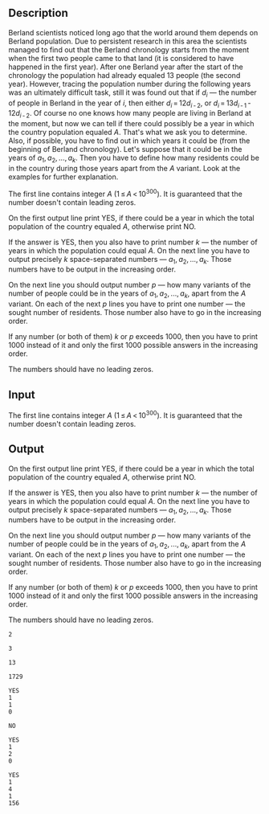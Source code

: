 ## Description

<div><p>Berland scientists noticed long ago that the world around them depends on Berland population. Due to persistent research in this area the scientists managed to find out that the Berland chronology starts from the moment when the first two people came to that land (it is considered to have happened in the first year). After one Berland year after the start of the chronology the population had already equaled 13 people (the second year). However, tracing the population number during the following years was an ultimately difficult task, still it was found out that if <span class="tex-span"><i>d</i><sub class="lower-index"><i>i</i></sub></span> — the number of people in Berland in the year of <span class="tex-span"><i>i</i></span>, then either <span class="tex-span"><i>d</i><sub class="lower-index"><i>i</i></sub> = 12<i>d</i><sub class="lower-index"><i>i</i> - 2</sub></span>, or <span class="tex-span"><i>d</i><sub class="lower-index"><i>i</i></sub> = 13<i>d</i><sub class="lower-index"><i>i</i> - 1</sub> - 12<i>d</i><sub class="lower-index"><i>i</i> - 2</sub></span>. Of course no one knows how many people are living in Berland at the moment, but now we can tell if there could possibly be a year in which the country population equaled <span class="tex-span"><i>A</i></span>. That's what we ask you to determine. Also, if possible, you have to find out in which years it could be (from the beginning of Berland chronology). Let's suppose that it could be in the years of <span class="tex-span"><i>a</i><sub class="lower-index">1</sub>, <i>a</i><sub class="lower-index">2</sub>, ..., <i>a</i><sub class="lower-index"><i>k</i></sub></span>. Then you have to define how many residents could be in the country during those years apart from the <span class="tex-span"><i>A</i></span> variant. Look at the examples for further explanation.</p></div><div class="input-specification"><p>The first line contains integer <span class="tex-span"><i>A</i></span> (<span class="tex-span">1 ≤ <i>A</i> &lt; 10<sup class="upper-index">300</sup></span>). It is guaranteed that the number doesn't contain leading zeros.</p></div><div class="output-specification"><p>On the first output line print <span class="tex-font-style-tt">YES</span>, if there could be a year in which the total population of the country equaled <span class="tex-span"><i>A</i></span>, otherwise print <span class="tex-font-style-tt">NO</span>. </p><p>If the answer is <span class="tex-font-style-tt">YES</span>, then you also have to print number <span class="tex-span"><i>k</i></span> — the number of years in which the population could equal <span class="tex-span"><i>A</i></span>. On the next line you have to output precisely <span class="tex-span"><i>k</i></span> space-separated numbers — <span class="tex-span"><i>a</i><sub class="lower-index">1</sub>, <i>a</i><sub class="lower-index">2</sub>, ..., <i>a</i><sub class="lower-index"><i>k</i></sub></span>. Those numbers have to be output in the increasing order.</p><p>On the next line you should output number <span class="tex-span"><i>p</i></span> — how many variants of the number of people could be in the years of <span class="tex-span"><i>a</i><sub class="lower-index">1</sub>, <i>a</i><sub class="lower-index">2</sub>, ..., <i>a</i><sub class="lower-index"><i>k</i></sub></span>, apart from the <span class="tex-span"><i>A</i></span> variant. On each of the next <span class="tex-span"><i>p</i></span> lines you have to print one number — the sought number of residents. Those number also have to go in the increasing order. </p><p>If any number (or both of them) <span class="tex-span"><i>k</i></span> or <span class="tex-span"><i>p</i></span> exceeds <span class="tex-span">1000</span>, then you have to print <span class="tex-span">1000</span> instead of it and only the first <span class="tex-span">1000</span> possible answers in the increasing order.</p><p>The numbers should have no leading zeros.</p></div>

## Input

<p>The first line contains integer <span class="tex-span"><i>A</i></span> (<span class="tex-span">1 ≤ <i>A</i> &lt; 10<sup class="upper-index">300</sup></span>). It is guaranteed that the number doesn't contain leading zeros.</p>

## Output

<p>On the first output line print <span class="tex-font-style-tt">YES</span>, if there could be a year in which the total population of the country equaled <span class="tex-span"><i>A</i></span>, otherwise print <span class="tex-font-style-tt">NO</span>. </p><p>If the answer is <span class="tex-font-style-tt">YES</span>, then you also have to print number <span class="tex-span"><i>k</i></span> — the number of years in which the population could equal <span class="tex-span"><i>A</i></span>. On the next line you have to output precisely <span class="tex-span"><i>k</i></span> space-separated numbers — <span class="tex-span"><i>a</i><sub class="lower-index">1</sub>, <i>a</i><sub class="lower-index">2</sub>, ..., <i>a</i><sub class="lower-index"><i>k</i></sub></span>. Those numbers have to be output in the increasing order.</p><p>On the next line you should output number <span class="tex-span"><i>p</i></span> — how many variants of the number of people could be in the years of <span class="tex-span"><i>a</i><sub class="lower-index">1</sub>, <i>a</i><sub class="lower-index">2</sub>, ..., <i>a</i><sub class="lower-index"><i>k</i></sub></span>, apart from the <span class="tex-span"><i>A</i></span> variant. On each of the next <span class="tex-span"><i>p</i></span> lines you have to print one number — the sought number of residents. Those number also have to go in the increasing order. </p><p>If any number (or both of them) <span class="tex-span"><i>k</i></span> or <span class="tex-span"><i>p</i></span> exceeds <span class="tex-span">1000</span>, then you have to print <span class="tex-span">1000</span> instead of it and only the first <span class="tex-span">1000</span> possible answers in the increasing order.</p><p>The numbers should have no leading zeros.</p>





```input1
2

```




```input2
3

```




```input3
13

```




```input4
1729

```




```output1
YES
1
1
0

```




```output2
NO

```




```output3
YES
1
2
0

```




```output4
YES
1
4
1
156

```


